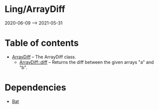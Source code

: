 Ling/ArrayDiff
================
2020-06-09 --> 2021-05-31




Table of contents
===========

- [ArrayDiff](https://github.com/lingtalfi/ArrayDiff/blob/master/doc/api/Ling/ArrayDiff/ArrayDiff.md) &ndash; The ArrayDiff class.
    - [ArrayDiff::diff](https://github.com/lingtalfi/ArrayDiff/blob/master/doc/api/Ling/ArrayDiff/ArrayDiff/diff.md) &ndash; Returns the diff between the given arrays "a" and "b".


Dependencies
============
- [Bat](https://github.com/lingtalfi/Bat)


